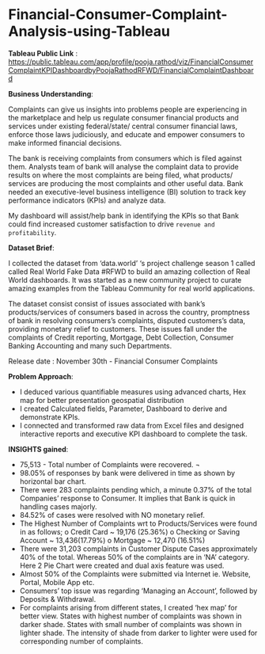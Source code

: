 # Financial-Consumer-Complaint-Analysis-using-Tableau

**Tableau Public Link** : https://public.tableau.com/app/profile/pooja.rathod/viz/FinancialConsumerComplaintKPIDashboardbyPoojaRathodRFWD/FinancialComplaintDashboard

**Business Understanding**:

Complaints can give us insights into problems people are experiencing in the marketplace and help us regulate consumer financial products and services under existing federal/state/ central  consumer  financial laws, enforce those laws judiciously, and educate and empower consumers to make informed financial decisions.

The bank is receiving complaints from consumers which is filed against them. Analysts team of bank will analyse the complaint data to provide results on where the most complaints are being filed, what products/ services are producing the most complaints and other useful data. Bank needed an executive-level business intelligence (BI) solution to track key performance indicators (KPIs) and analyze data.

My dashboard will assist/help bank in identifying the KPIs so that Bank could find increased customer satisfaction to drive `revenue and profitability`.

**Dataset Brief**:

I collected the dataset from ‘data.world’ ‘s project challenge season 1 called called Real World Fake Data #RFWD to build an amazing collection of Real World dashboards.
It was started as a new community project to curate amazing examples from the Tableau Community for real world applications.

The dataset consist consist of issues associated with bank’s products/services of consumers based in across the country, promptness of bank in resolving consumers’s complaints, disputed customers’s data, providing monetary relief to customers. These issues  fall under the complaints of Credit reporting, Mortgage, Debt Collection, Consumer Banking Accounting and many such Departments.

Release date : November 30th - Financial Consumer Complaints

**Problem Approach**:

* I deduced various quantifiable measures  using  advanced charts, Hex map for better presentation geospatial distribution
*	 I created Calculated  fields, Parameter, Dashboard to derive and demonstrate KPIs.
*	 I connected and transformed raw data from Excel files and designed interactive reports and executive KPI dashboard to complete the task.


**INSIGHTS gained**:

*  75,513 - Total number of  Complaints  were recovered. ¬
* 	98.05% of responses by bank were delivered in time as shown by horizontal bar chart.
* 	There were 283 complaints pending which, a minute 0.37% of the total  Companies’ response to Consumer. It implies that Bank is quick in handling cases majorly.
* 	84.52% of cases were resolved with NO monetary relief.
* The Highest Number of  Complaints wrt to Products/Services were found in as follows;
o	Credit Card  ~ 19,176 (25.36%)
o	Checking or Saving Account ~ 13,436(17.79%)
o	Mortgage ~ 12,470 (16.51%)
* There were 31,203 complaints in Customer Dispute Cases approximately 40% of the total. Whereas 50% of the complaints are in ‘NA’ category. Here 2 Pie Chart were created and dual axis feature was used.
* Almost 50% of the Complaints were submitted via Internet ie. Website, Portal, Mobile App etc.
* Consumers’ top issue was regarding ‘Managing an Account’, followed by Deposits & Withdrawal. 
* For complaints arising from different states,  I created ‘hex map’ for better view. States with highest number of complaints was shown in darker shade. States with small number of complaints was shown in lighter shade. The intensity of shade from darker to lighter were used for corresponding number of complaints.






